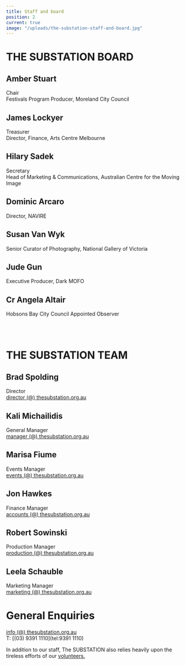 ```yaml
---
title: Staff and board
position: 2
current: true
image: "/uploads/the-substation-staff-and-board.jpg"
---
```


# THE SUBSTATION BOARD<br>

## **Amber Stuart**
Chair<br>
Festivals Program Producer, Moreland City Council<br>

## **James Lockyer**
Treasurer<br>
Director, Finance, Arts Centre Melbourne<br>

## **Hilary Sadek**
Secretary<br>
Head of Marketing & Communications, Australian Centre for the Moving Image <br>

## **Dominic Arcaro**
Director, NAVIRE <br>

## **Susan Van Wyk**
Senior Curator of Photography, National Gallery of Victoria <br>

## **Jude Gun**
Executive Producer, Dark MOFO<br>

## **Cr Angela Altair**
Hobsons Bay City Council Appointed Observer<br>

<br>
<br>

# THE SUBSTATION TEAM<br>

## **Brad Spolding**<br>
Director<br>
[director (@) thesubstation.org.au](mailto:director@thesubstation.org.au)

## **Kali Michailidis**<br>
General Manager<br>
[manager (@) thesubstation.org.au](mailto:manager@thesubstation.org.au)

## **Marisa Fiume** <br>
Events Manager<br>
[events (@) thesubstation.org.au](mailto:events@thesubstation.org.au)

## **Jon Hawkes** <br>
Finance Manager<br>
[accounts (@) thesubstation.org.au](mailto:accounts@thesubstation.org.au)

## **Robert Sowinski** <br>
Production Manager<br>
[production (@) thesubstation.org.au](mailto:production@thesubstation.org.au)

## **Leela Schauble** <br>
Marketing Manager<br>
[marketing (@) thesubstation.org.au](mailto:marketing@thesubstation.org.au)



# General Enquiries<br>

[info (@) thesubstation.org.au](mailto:info@thesubstation.org.au)<br>
T: [(03) 9391 1110](tel:9391 1110)

In addition to our staff, The SUBSTATION also relies heavily upon the tireless efforts of our [volunteers.](https://thesubstation.org.au/about/volunteer/)
